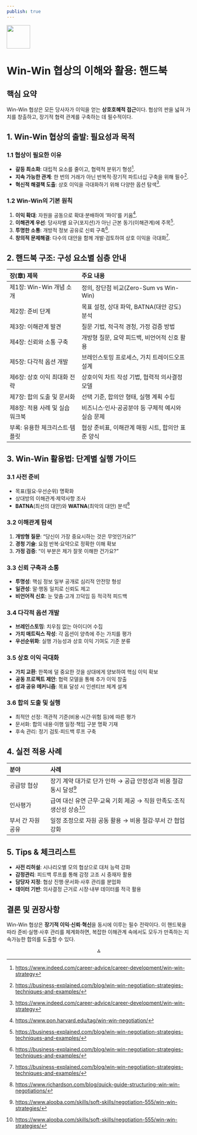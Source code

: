 ```yaml
---
publish: true
---
```


<img src="https://r2cdn.perplexity.ai/pplx-full-logo-primary-dark%402x.png" style="height:64px;margin-right:32px"/>

# Win-Win 협상의 이해와 활용: 핸드북

## 핵심 요약

Win-Win 협상은 모든 당사자가 이익을 얻는 **상호호혜적 접근**이다. 협상의 판을 넓혀 가치를 창출하고, 장기적 협력 관계를 구축하는 데 필수적이다.

## 1. Win-Win 협상의 출발: 필요성과 목적

### 1.1 협상이 필요한 이유

- **갈등 최소화**: 대립적 요소를 줄이고, 협력적 분위기 형성[^1].
- **지속 가능한 관계**: 한 번의 거래가 아닌 반복적·장기적 파트너십 구축을 위해 필수[^2].
- **혁신적 해결책 도출**: 상호 이익을 극대화하기 위해 다양한 옵션 탐색[^1].


### 1.2 Win-Win의 기본 원칙

1. **이익 확대**: 자원을 공동으로 확대·분배하여 ‘파이’를 키움[^3].
2. **이해관계 우선**: 당사자별 요구(포지션)가 아닌 근본 동기(이해관계)에 주목[^2].
3. **투명한 소통**: 개방적 정보 공유로 신뢰 구축[^2].
4. **창의적 문제해결**: 다수의 대안을 함께 개발·검토하여 상호 이익을 극대화[^2].

## 2. 핸드북 구조: 구성 요소별 심층 안내

| 장(章) 제목 | 주요 내용 |
| :-- | :-- |
| 제1장: Win-Win 개념 소개 | 정의, 장단점 비교(Zero-Sum vs Win-Win) |
| 제2장: 준비 단계 | 목표 설정, 상대 파악, BATNA(대안 강도) 분석 |
| 제3장: 이해관계 발견 | 질문 기법, 적극적 경청, 가정 검증 방법 |
| 제4장: 신뢰와 소통 구축 | 개방형 질문, 요약 피드백, 비언어적 신호 활용 |
| 제5장: 다각적 옵션 개발 | 브레인스토밍 프로세스, 가치 트레이드오프 설계 |
| 제6장: 상호 이익 최대화 전략 | 상호이익 차트 작성 기법, 협력적 의사결정 모델 |
| 제7장: 합의 도출 및 문서화 | 선택 기준, 합의안 형태, 실행 계획 수립 |
| 제8장: 적용 사례 및 실습 워크북 | 비즈니스·인사·공공분야 등 구체적 예시와 실습 문제 |
| 부록: 유용한 체크리스트·템플릿 | 협상 준비표, 이해관계 매핑 시트, 합의안 표준 양식 |

## 3. Win-Win 활용법: 단계별 실행 가이드

### 3.1 사전 준비

- 목표(필요·우선순위) 명확화
- 상대방의 이해관계·제약사항 조사
- **BATNA**(최선의 대안)와 **WATNA**(최악의 대안) 분석[^4]


### 3.2 이해관계 탐색

1. **개방형 질문**: “당신이 가장 중요시하는 것은 무엇인가요?”
2. **경청 기술**: 요점 반복·요약으로 정확한 이해 확보
3. **가정 검증**: “이 부분은 제가 잘못 이해한 건가요?”

### 3.3 신뢰 구축과 소통

- **투명성**: 핵심 정보 일부 공개로 심리적 안전망 형성
- **일관성**: 말·행동 일치로 신뢰도 제고
- **비언어적 신호**: 눈 맞춤·고개 끄덕임 등 적극적 피드백


### 3.4 다각적 옵션 개발

- **브레인스토밍**: 치우침 없는 아이디어 수집
- **가치 매트릭스 작성**: 각 옵션이 양측에 주는 가치를 평가
- **우선순위화**: 실행 가능성과 상호 이익 기여도 기준 분류


### 3.5 상호 이익 극대화

- **가치 교환**: 한쪽에 덜 중요한 것을 상대에게 양보하여 핵심 이익 확보
- **공동 프로젝트 제안**: 협력 모델을 통해 추가 이익 창출
- **성과 공유 메커니즘**: 목표 달성 시 인센티브 체계 설계


### 3.6 합의 도출 및 실행

- 최적안 선정: 객관적 기준(비용·시간·위험 등)에 따른 평가
- 문서화: 합의 내용·이행 일정·책임 구분 명확 기재
- 후속 관리: 정기 검토·피드백 루프 구축


## 4. 실전 적용 사례

| 분야 | 사례 |
| :-- | :-- |
| 공급망 협상 | 장기 계약 대가로 단가 인하 → 공급 안정성과 비용 절감 동시 달성[^5] |
| 인사평가 | 급여 대신 유연 근무·교육 기회 제공 → 직원 만족도·조직 생산성 상승[^5] |
| 부서 간 자원 공유 | 일정 조정으로 자원 공동 활용 → 비용 절감·부서 간 협업 강화 |

## 5. Tips \& 체크리스트

- **사전 리허설**: 시나리오별 모의 협상으로 대처 능력 강화
- **감정관리**: 피드백 루프를 통해 감정 고조 시 중재자 활용
- **담당자 지정**: 협상 진행·문서화·사후 관리를 분업화
- **데이터 기반**: 의사결정 근거로 시장·내부 데이터를 적극 활용


## 결론 및 권장사항

Win-Win 협상은 **장기적 이익·신뢰·혁신**을 동시에 이루는 필수 전략이다. 이 핸드북을 따라 준비·실행·사후 관리를 체계화하면, 복잡한 이해관계 속에서도 모두가 만족하는 지속가능한 합의를 도출할 수 있다.

<div style="text-align: center">⁂</div>

[^1]: https://www.indeed.com/career-advice/career-development/win-win-strategy

[^2]: https://business-explained.com/blog/win-win-negotiation-strategies-techniques-and-examples/

[^3]: https://www.pon.harvard.edu/tag/win-win-negotiation/

[^4]: https://www.richardson.com/blog/quick-guide-structuring-win-win-negotiations/

[^5]: https://www.alooba.com/skills/soft-skills/negotiation-555/win-win-strategies/

[^6]: https://sentence.yourdictionary.com/win-win

[^7]: https://www.njsba.org/wp-content/uploads/2016/04/negotiations_advisor_winwin.pdf

[^8]: https://www.merriam-webster.com/sentences/win-win

[^9]: https://www.negotiations.com/articles/win-win-settlements/

[^10]: https://www.alooba.com/skills/soft-skills/negotiation-555/win-win-scenarios/

[^11]: https://dictionary.cambridge.org/example/english/win-win-situation

[^12]: https://www.merriam-webster.com/dictionary/win-win

[^13]: https://www.pon.harvard.edu/daily/win-win-daily/what-is-a-win-win-negotiation/

[^14]: https://www.transfigure.com/how-to-create-win-win-investment-structures/

[^15]: https://dictionary.cambridge.org/dictionary/english/win-win

[^16]: https://note.com/shunichi_ohyabu/n/n73979025a3eb

[^17]: https://ssir.org/pdf/Winter2021-Feature-Online-King-Win-Win-Strategies.pdf

[^18]: https://www.wordhippo.com/what-is/sentences-with-the-word/win-win_situation.html

[^19]: https://newji.ai/japan-industry/win-win-english-negotiation-strategies-and-how-to-use-phrases-for-each-phase/

[^20]: https://www.kaganonline.com/free_articles/dr_spencer_kagan/ASK15.php

